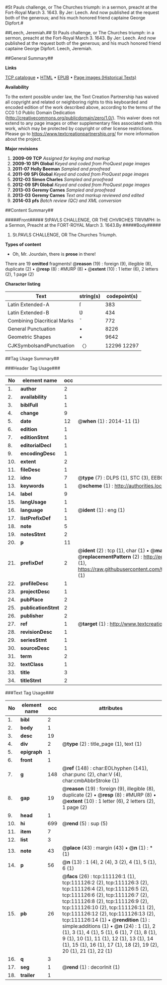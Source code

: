 #St Pauls challenge, or The Churches triumph: in a sermon, preacht at the Fort-Royal March 3. 1643. By Jer: Leech. And now published at the request both of the generous; and his much honored friend captaine George Dipfort.#

##Leech, Jeremiah.##
St Pauls challenge, or The Churches triumph: in a sermon, preacht at the Fort-Royal March 3. 1643. By Jer: Leech. And now published at the request both of the generous; and his much honored friend captaine George Dipfort.
Leech, Jeremiah.

##General Summary##

**Links**

[TCP catalogue](http://www.ota.ox.ac.uk/tcp/)  • 
[HTML](http://tei.it.ox.ac.uk/tcp/Texts-HTML/free/A88/A88882.html)  • 
[EPUB](http://tei.it.ox.ac.uk/tcp/Texts-EPUB/free/A88/A88882.epub) • 
[Page images (Historical Texts)](https://historicaltexts.jisc.ac.uk/eebo-99859065e)

**Availability**

To the extent possible under law, the Text Creation Partnership has waived all copyright and related or neighboring rights to this keyboarded and encoded edition of the work described above, according to the terms of the CC0 1.0 Public Domain Dedication (http://creativecommons.org/publicdomain/zero/1.0/). This waiver does not extend to any page images or other supplementary files associated with this work, which may be protected by copyright or other license restrictions. Please go to https://www.textcreationpartnership.org/ for more information about the project.

**Major revisions**

1. __2009-09__ __TCP__ *Assigned for keying and markup*
1. __2009-10__ __SPi Global__ *Keyed and coded from ProQuest page images*
1. __2011-07__ __Holly Beeman__ *Sampled and proofread*
1. __2011-09__ __SPi Global__ *Keyed and coded from ProQuest page images*
1. __2012-03__ __Simon Charles__ *Sampled and proofread*
1. __2012-09__ __SPi Global__ *Keyed and coded from ProQuest page images*
1. __2013-03__ __Geremy Carnes__ *Sampled and proofread*
1. __2013-03__ __Geremy Carnes__ *Text and markup reviewed and edited*
1. __2014-03__ __pfs__ *Batch review (QC) and XML conversion*

##Content Summary##

#####Front#####
StPAVLS CHALLENGE, OR THE CHVRCHES TRIVMPH: In a Sermon, Preacht at the FORT-ROYAL March 3. 1643.By 
#####Body#####

1. St.PAVLS CHALLENGE, OR The Churches Triumph.

**Types of content**

  * Oh, Mr. Jourdain, there is **prose** in there!

There are 19 **omitted** fragments! 
 @__reason__ (19) : foreign (9), illegible (8), duplicate (2)  •  @__resp__ (8) : #MURP (8)  •  @__extent__ (10) : 1 letter (6), 2 letters (2), 1 page (2)

**Character listing**


|Text|string(s)|codepoint(s)|
|---|---|---|
|Latin Extended-A|ſ|383|
|Latin Extended-B|Ʋ|434|
|Combining             Diacritical Marks|̄|772|
|General Punctuation|•|8226|
|Geometric Shapes|▪|9642|
|CJKSymbolsandPunctuation|〈〉|12296 12297|

##Tag Usage Summary##

###Header Tag Usage###

|No|element name|occ|attributes|
|---|---|---|---|
|1.|__author__|2||
|2.|__availability__|1||
|3.|__biblFull__|1||
|4.|__change__|9||
|5.|__date__|12| @__when__ (1) : 2014-11 (1)|
|6.|__edition__|1||
|7.|__editionStmt__|1||
|8.|__editorialDecl__|1||
|9.|__encodingDesc__|1||
|10.|__extent__|2||
|11.|__fileDesc__|1||
|12.|__idno__|7| @__type__ (7) : DLPS (1), STC (3), EEBO-CITATION (1), PROQUEST (1), VID (1)|
|13.|__keywords__|1| @__scheme__ (1) : http://authorities.loc.gov/ (1)|
|14.|__label__|9||
|15.|__langUsage__|1||
|16.|__language__|1| @__ident__ (1) : eng (1)|
|17.|__listPrefixDef__|1||
|18.|__note__|5||
|19.|__notesStmt__|2||
|20.|__p__|11||
|21.|__prefixDef__|2| @__ident__ (2) : tcp (1), char (1)  •  @__matchPattern__ (2) : ([0-9\-]+):([0-9IVX]+) (1), (.+) (1)  •  @__replacementPattern__ (2) : http://eebo.chadwyck.com/downloadtiff?vid=$1&page=$2 (1), https://raw.githubusercontent.com/textcreationpartnership/Texts/master/tcpchars.xml#$1 (1)|
|22.|__profileDesc__|1||
|23.|__projectDesc__|1||
|24.|__pubPlace__|2||
|25.|__publicationStmt__|2||
|26.|__publisher__|2||
|27.|__ref__|1| @__target__ (1) : http://www.textcreationpartnership.org/docs/. (1)|
|28.|__revisionDesc__|1||
|29.|__seriesStmt__|1||
|30.|__sourceDesc__|1||
|31.|__term__|2||
|32.|__textClass__|1||
|33.|__title__|3||
|34.|__titleStmt__|2||


###Text Tag Usage###

|No|element name|occ|attributes|
|---|---|---|---|
|1.|__bibl__|2||
|2.|__body__|1||
|3.|__desc__|19||
|4.|__div__|2| @__type__ (2) : title_page (1), text (1)|
|5.|__epigraph__|1||
|6.|__front__|1||
|7.|__g__|148| @__ref__ (148) : char:EOLhyphen (141), char:punc (2), char:V (4), char:cmbAbbrStroke (1)|
|8.|__gap__|19| @__reason__ (19) : foreign (9), illegible (8), duplicate (2)  •  @__resp__ (8) : #MURP (8)  •  @__extent__ (10) : 1 letter (6), 2 letters (2), 1 page (2)|
|9.|__head__|1||
|10.|__hi__|699| @__rend__ (5) : sup (5)|
|11.|__item__|7||
|12.|__list__|3||
|13.|__note__|43| @__place__ (43) : margin (43)  •  @__n__ (1) : * (1)|
|14.|__p__|56| @__n__ (13) : 1 (4), 2 (4), 3 (2), 4 (1), 5 (1), 6 (1)|
|15.|__pb__|26| @__facs__ (26) : tcp:111126:1 (1), tcp:111126:2 (2), tcp:111126:3 (2), tcp:111126:4 (2), tcp:111126:5 (2), tcp:111126:6 (2), tcp:111126:7 (2), tcp:111126:8 (2), tcp:111126:9 (2), tcp:111126:10 (2), tcp:111126:11 (2), tcp:111126:12 (2), tcp:111126:13 (2), tcp:111126:14 (1)  •  @__rendition__ (1) : simple:additions (1)  •  @__n__ (24) : 1 (1), 2 (1), 3 (1), 4 (1), 5 (1), 6 (1), 7 (1), 8 (1), 9 (1), 10 (1), 11 (1), 12 (1), 13 (1), 14 (1), 15 (1), 16 (1), 17 (1), 18 (2), 19 (2), 20 (1), 21 (1), 22 (1)|
|16.|__q__|3||
|17.|__seg__|1| @__rend__ (1) : decorInit (1)|
|18.|__trailer__|1||
